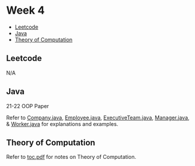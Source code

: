 # Week 4

- [Leetcode](#leetcode)
- [Java](#java)
- [Theory of Computation](#theory-of-computation)

## Leetcode

N/A

## Java

21-22 OOP Paper

Refer to [Company.java](21_22_oop_paper/Company.java), [Employee.java](21_22_oop_paper/Employee.java), [ExecutiveTeam.java](21_22_oop_paper/ExecutiveTeam.java), [Manager.java](21_22_oop_paper/Manager.java), & [Worker.java](21_22_oop_paper/Worker.java) for explanations and examples.

## Theory of Computation

Refer to [toc.pdf](toc.pdf) for notes on Theory of Computation.

<!-- ## Sketches

For the diagrams drawn during the session, refer to [this pdf](sketches.pdf). -->
